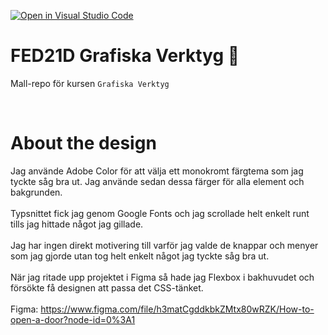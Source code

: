 [![Open in Visual Studio Code](https://classroom.github.com/assets/open-in-vscode-c66648af7eb3fe8bc4f294546bfd86ef473780cde1dea487d3c4ff354943c9ae.svg)](https://classroom.github.com/online_ide?assignment_repo_id=8448310&assignment_repo_type=AssignmentRepo)
# FED21D Grafiska Verktyg 🎨
Mall-repo för kursen `Grafiska Verktyg`

<br>

# About the design

Jag använde Adobe Color för att välja ett monokromt färgtema som jag tyckte såg bra ut. Jag använde sedan dessa färger för alla element och bakgrunden.
<br><br>
Typsnittet fick jag genom Google Fonts och jag scrollade helt enkelt runt tills jag hittade något jag gillade.
<br><br>
Jag har ingen direkt motivering till varför jag valde de knappar och menyer som jag gjorde utan tog helt enkelt något jag tyckte såg bra ut.
<br><br>
När jag ritade upp projektet i Figma så hade jag Flexbox i bakhuvudet och försökte få designen att passa det CSS-tänket.
<br><br>
Figma: https://www.figma.com/file/h3matCgddkbkZMtx80wRZK/How-to-open-a-door?node-id=0%3A1
